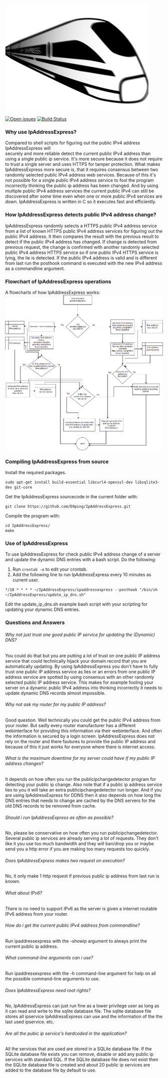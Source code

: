 ![IpAddressExpress logo](docs/logo.png?raw=true "IpAddressExpress")

[<img src="https://img.shields.io/github/issues/D9ping/IpAddressExpress.svg?style=flat-square" alt="Open issues" />](https://github.com/D9ping/IpAddressExpress/issues) 
[![Build Status](https://travis-ci.org/D9ping/IpAddressExpress.svg?branch=master)](https://travis-ci.org/D9ping/IpAddressExpress)
### Why use IpAddressExpress?
Compared to shell scripts for figuring out the public IPv4 address IpAddressExpress will  
securely and more reliable detect the current public IPv4 address than using a single public ip service.
It's more secure because it does not require to trust a single server and uses HTTPS for tamper protection.
What makes IpAddressExpress more secure is, that it requires consensus between two randomly selected public IPv4 address web services.
Because of this it's not possible for a single public IPv4 address service to fool the program
 incorrectly thinking the public ip address has been changed.
And by using multiple public IPv4 address services the current public IPv4 can still be discovered after some time
 even when one or more public IPv4 services are down.
IpAddressExpress is written in C so it executes fast and efficiently.
 
### How IpAddressExpress detects public IPv4 address change?
IpAddressExpress randomly selects a HTTPS public IPv4 address service from a list 
of known HTTPS public IPv4 address services for figuring out the public IPv4 address. 
It then compares the result with the previous result to detect if the public IPv4 address has changed. 
If change is detected from previous request, the change is confirmed with another randomly
 selected public IPv4 address HTTPS service so if one public IPv4 HTTPS service is lying, the lie is detected.
If the public IPv4 address is valid and is different from last run the posthook command is executed
 with the new IPv4 address as a commandline argument.

### Flowchart of IpAddressExpress operations ###
A flowcharts of how IpAddressExpress works:
![flowchart IpAddressExpress](https://raw.githubusercontent.com/D9ping/IpAddressExpress/master/docs/IpAddressExpress_flowchart_v3.png?raw=true)


### Compiling IpAddressExpress from source
Install the required packages.
```
sudo apt-get install build-essential libcurl4-openssl-dev libsqlite3-dev git-core
```
Get the IpAddressExpress sourcecode in the current folder with:
```
git clone https://github.com/D9ping/IpAddressExpress.git
```
Compile the program with: 
```
cd IpAddressExpress/
make
```

### Use of IpAddressExpress
To use IpAddressExpress for check public IPv4 address change of a server and update the
dynamic DNS entries with a bash script. Do the following:

1. Run ```crontab -e``` to edit your crontab. 
2. Add the following line to run IpAddressExpress every 10 minutes as current user.
```
*/10 * * * * ~/IpAddressExpress/ipaddressexpress --posthook "/bin/sh ~/IpAddressExpress/update_ip_dns.sh"
``` 
Edit the update_ip_dns.sh example bash script with your scripting for updating your dynamic DNS entries.


### Questions and Answers

###### Why not just trust one good public IP service for updating the (Dynamic) DNS?
You could do that but you are putting a lot of trust on one public IP address service 
 that could technically hijack your domain record that you are automatically updating.
 By using IpAddressExpress you don't have to fully trust one public IP address service as lies
 or an errors from one public IP address service are spotted by using consensus with
 an other randomly selected public IP address service. This makes for example fooling your
 server on a dynamic public IPv4 address into thinking incorrectly it needs to update 
 dynamic DNS records almost impossible.

###### Why not ask my router for my public IP address?
Good question. Well technically you could get the public IPv4 address from your router.
But sadly every router manufacturer has a different webinterface for providing this information via their webinterface.
And often the information is secured by a login screen. IpAddressExpress does not rely on the router and there fautures to provide the public IP address and because of this it just works for everyone where there is internet access.

###### What is the maximum downtime for my server could have if my public IP address changes?
It depends on how often you run the publicipchangedetector program for detecting your public ip change.
Also note that if a public ip address service lies to you it will take an extra publicipchangedetector run longer.
And if you are using IpAddressExpress for DDNS then it also depends on how long the DNS entries that needs to change are cached by the DNS servers for the old DNS records to be removed from cache.

###### Should i run IpAddressExpress as often as possible?
No, please be conservative on how often you run publicipchangedetector. Several public ip services are already serving a lot of requests. They don't like it you use too much bandwidth and they will ban/drop you or maybe send you 
a http error if you are making too many requests too quickly.

###### Does IpAddressExpress makes two request on execution? 
No, it only make 1 http request if previous public ip address from last run is known.

###### What about IPv6?
There is no need to support IPv6 as the server is given a internet routable IPv6 address from your router.

###### How do i get the current public IPv4 address from commandline?
Run ipaddressexpress with the -showip argument to always print the current public ip address.

###### What command-line arguments can i use?
Run ipaddressexpress with the -h command-line argument for help on all the possible command-line arguments to use.

###### Does IpAddressExpress need root rights?
No, IpAddressExpress can just run fine as a lower privilege user as long as it can read and write to the sqlite database file. The sqlite database file stores all ipservice IpAddressExpress can use and the information of the the last used ipservice. etc.

###### Are all the pubic ip service's hardcoded in the application?
All the services that are used are stored in a SQLite database file. If the SQLite database file exists you can remove, disable or add any public ip services with standard SQL. If the SQLite database file does not exist then the SQLite database file is created and about 20 public ip services are added to the database file by default to use.
